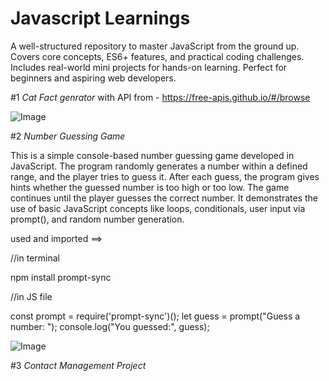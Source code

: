 # Javascript Learnings
 A well-structured repository to master JavaScript from the ground up. Covers core concepts, ES6+ features, and practical coding challenges. Includes real-world mini projects for hands-on learning. Perfect for beginners and aspiring web developers.

 #1 *Cat Fact genrator* 
 with API from - https://free-apis.github.io/#/browse

 ![Image](https://github.com/user-attachments/assets/5ce095f7-695c-4102-9ba7-713825ddcd46)

  #2 *Number Guessing Game* 

This is a simple console-based number guessing game developed in JavaScript. The program randomly generates a number within a defined range, and the player tries to guess it. After each guess, the program gives hints whether the guessed number is too high or too low. The game continues until the player guesses the correct number. It demonstrates the use of basic JavaScript concepts like loops, conditionals, user input via prompt(), and random number generation.

used and imported ==>  

//in terminal

npm install prompt-sync

//in JS file

const prompt = require('prompt-sync')();
let guess = prompt("Guess a number: ");
console.log("You guessed:", guess);


![Image](https://github.com/user-attachments/assets/e39d7bc5-5c75-487d-adf9-42153fddca81)


  #3 *Contact Management Project*

  

  

